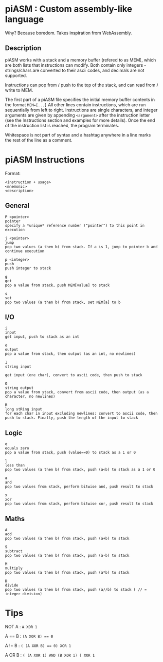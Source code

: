 # piASM : Custom assembly-like language
Why? Because boredom. Takes inspiration from WebAssembly.

## Description
piASM works with a stack and a memory buffer (refered to as MEM), which are both lists that instructions can modify. Both contain only integers - strings/chars are converted to their ascii codes, and decimals are not supported.

Instructions can pop from / push to the top of the stack, and can read from / write to MEM.

The first part of a piASM file specifies the initial memory buffer contents in the format `MEM=[...]`
All other lines contain instructions, which are run sequentially from left to right. Instructions are single characters, and integer arguments are given by appending `<argument>` after the instruction letter (see the Instructions section and examples for more details). Once the end of the instruction list is reached, the program terminates.

Whitespace is not part of syntax and a hashtag anywhere in a line marks the rest of the line as a comment.

# piASM Instructions

Format:
```
<instruction + usage>
<mnemonic>
<description>
```

## General

```
P <pointer>
pointer
specify a *unique* reference number ("pointer") to this point in execution
```

```
j <pointer>
jump
pop two values (a then b) from stack. If a is 1, jump to pointer b and continue execution
```

```
p <integer>
push
push integer to stack
```

```
g
get
pop a value from stack, push MEM[value] to stack
```

```
s
set
pop two values (a then b) from stack, set MEM[a] to b
```

## I/O

```
i
input
get input, push to stack as an int
```

```
o
output
pop a value from stack, then output (as an int, no newlines)
```

```
I
string input

get input (one char), convert to ascii code, then push to stack
```

```
O
string output
pop a value from stack, convert from ascii code, then output (as a character, no newlines)
```

```
R
long stRing input
for each char in input excluding newlines: convert to ascii code, then push to stack. Finally, push the length of the input to stack
```


## Logic

```
e
equals zero
pop a value from stack, push (value==0) to stack as a 1 or 0
```

```
l
less than
pop two values (a then b) from stack, push (a<b) to stack as a 1 or 0
```

```
a
and
pop two values from stack, perform bitwise and, push result to stack
```

```
x
xor
pop two values from stack, perform bitwise xor, push result to stack
```



## Maths

```
A
add
pop two values (a then b) from stack, push (a+b) to stack
```

```
S
subtract
pop two values (a then b) from stack, push (a-b) to stack
```

```
M
multiply
pop two values (a then b) from stack, push (a*b) to stack
```

```
D
divide
pop two values (a then b) from stack, push (a//b) to stack ( // = integer division)
```

# Tips

NOT A : `A XOR 1`

A == B : `(A XOR B) == 0`

A != B : `( (A XOR B) == 0) XOR 1`

A OR B : `( (A XOR 1) AND (B XOR 1) ) XOR 1`

